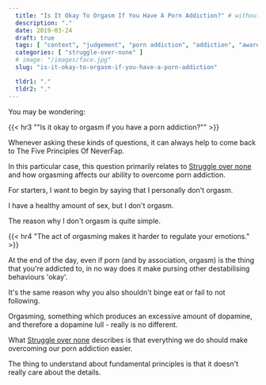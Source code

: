 ```yaml
---
  title: "Is It Okay To Orgasm If You Have A Porn Addiction?" # without porn?
  description: "."
  date: 2019-03-24
  draft: true
  tags: [ "context", "judgement", "porn addiction", "addiction", "awareness", "awareness exercises", "perspective", "nofap", "neverfap", "neverfap deluxe" ]
  categories: [ "struggle-over-none" ]
  # image: "/images/face.jpg"
  slug: "is-it-okay-to-orgasm-if-you-have-a-porn-addiction"

  tldr1: "."
  tldr2: "."
---
```


You may be wondering:


{{< hr3 "\"Is it okay to orgasm if you have a porn addiction?\"" >}}


Whenever asking these kinds of questions, it can always help to come back to The Five Principles Of NeverFap.

In this particular case, this question primarily relates to <u>Struggle over none</u> and how orgasming affects our ability to overcome porn addiction.

For starters, I want to begin by saying that I personally don't orgasm.

I have a healthy amount of sex, but I don't orgasm.

The reason why I don't orgasm is quite simple.


{{< hr4 "The act of orgasming makes it harder to regulate your emotions." >}}


At the end of the day, even if porn (and by association, orgasm) is the thing that you're addicted to, in no way does it make pursing other destabilising behaviours 'okay'.

It's the same reason why you also shouldn't binge eat or fail to not following.

Orgasming, something which produces an excessive amount of dopamine, and therefore a dopamine lull - really is no different.

What <u>Struggle over none</u> describes is that everything we do should make overcoming our porn addiction easier. 

The thing to understand about fundamental principles is that it doesn't really care about the details.







